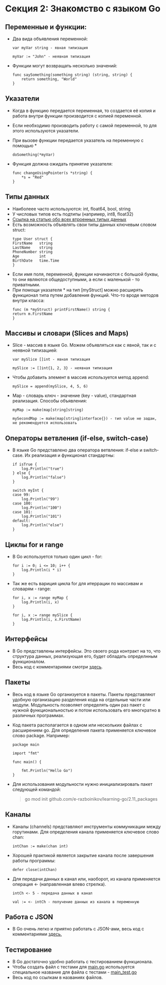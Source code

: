 # Секция 2: Знакомство с языком Go

## Переменные и функции:
* Два вида объявления переменной: 

	```
	var myVar string - явная типизация
	```
	```
	myVar := "John" - неявная типизация
	```

* Функции могут возвращать несколько значений:

	```
	func saySomething(something string) (string, string) {
		return something, "World"
	}
	```

## Указатели

* Когда в функцию передается переменная, то создается её копия и работа внутри функции производится с копией переменной.
* Если необходимо производить работу с самой переменной, то для этого используются указатели.
* При вызове функции передается указатель на переменную с помощью * 
	```
	doSomething(*myVar)
	```
* Функция должна ожидать принятие указателя:

	```
	func changeUsingPointer(s *string) {
		*s = "Red"
	}
	```

## Типы данных

* Наиболеее часто используются: int, float64, bool, string
* У числовых типов есть подтипы (например, int8, float32) 
* [Ссылка на статью обо всех втроенных типых данных](https://metanit.com/go/tutorial/2.3.php)
* Есть возможность объявлять свои типы данных ключевым словом struct:
	```
	type User struct {
	FirstName   string
	LastName    string
	PhoneNumber string
	Age         int
	BirthDate   time.Time
	}
	```
* Если имя поля, переменной, функции начинаются с большой буквы, то они являются общедоступными, а если с маленькой - то приватными.	
* При помощи указателя * на тип [myStruct] можно расширять
	функционал типа путем добавления функций. Что-то вроде методов
	внутри класса:
	```
	func (m *myStruct) printFirstName() string {
	return m.FirstName
	}
	```

## Массивы и словари (Slices and Maps)
  * Slice - массив в языке Go. Можем объявляться как с явной, так и с неявной типизацией:
	```
	var mySlice []int - явная типизация

	mySlice := []int{1, 2, 3} - неявная типизация
	```
* Чтобы добавить элемент в массив используется метод append: 
	```
	mySlice = append(mySlice, 4, 5, 6)
	```
* Map - словарь ключ - значение (key - value), стандартная реализация. Способы объявления:
	```
	myMap := make(map[string]string)

	mySecondMap := make(map[string]interface{}) - тип value не задан, не рекомендуется использовать
	```

## Операторы ветвления (if-else, switch-case)

* В языке Go представлено два оператора ветвления: if-else и switch-case. Их реализация и функционал стандартны:
 
	```
	if isTrue {
		log.Println("true")
	} else {
		log.Println("false")
	}
	```

	```
	switch myInt {
	case 99:
		log.Println("99")
	case 100:
		log.Println("100")
	case 101:
		log.Println("101")
	default:
		log.Println("else")
	}
	```

## Циклы for и range

* В Go используется только один цикл - for:
	```
	for i := 0; i <= 10; i++ {
		log.Println(i * i)
	}
	```
* Так же есть вариция цикла for для итеррации по массивам и словарям - range: 
	```
	for i, x := range myMap {
		log.Println(i, x)
	}
	```

	```
	for i, x := range mySlice {
		log.Println(i, x.FirstName)
	}
	```

## Интерфейсы	

* В Go представлены интерфейсы. Это своего рода контракт на то, что структура данных, реализующая его, будет обладать определнным функционалом.
* Весь код с комментариями смотри [здесь](2.9_interfaces/main.go). 

## Пакеты

* Весь код в языке Go организуется в пакеты. Пакеты представляют удобную организацию разделения кода на отдельные части или модули. Модульность позволяет определять один раз пакет с нужной функциональностью и потом использовать его многкратно в различных программах.
* Код пакета располагается в одном или нескольких файлах с расширением go. Для определения пакета применяется ключевое слово package. Например:
	```
	package main

	import "fmt"
 
	func main() {
		
		fmt.Println("Hello Go")
	}
	```
* Для использования модульности нужно инициализировать пакет следующей командой:
  
	> go mod init github.com/e-razboinikov/learning-go/2.11_packages	

## Каналы

* Каналы (channels) представляют инструменты коммуникации между горутинами. Для определения канала применяется ключевое слово chan:
	```
	intChan := make(chan int)
	```	
* Хорошей практикой является закрытие канала после завершения работы программы: 

	```
	defer close(intChan)
	```	
* Для передачи данных в канал или, наоборот, из канала применяется операция <- (направленная влево стрелка). 

	```
	intCh <- 5 - передача данных в канал

	val := <- intCh - получение данных из канала в переменную
	```	

## Работа с JSON

* В Go очень легко и приятно работать с JSON-ами, весь код с комментариями [здесь.](/section_2_overview_of_the_go_language/2.13_reading_and_writing_json/main.go)

## Тестирование
* В Go достаточно удобно работать с тестированием функционала.
* Чтобы создать файл с тестами для [main.go](2.14_writing_tests/main.go) используется специальное название для файла с тестами - [main_test.go](2.14_writing_tests/main_test.go)
* Весь код по ссылкам в названиях файлов.